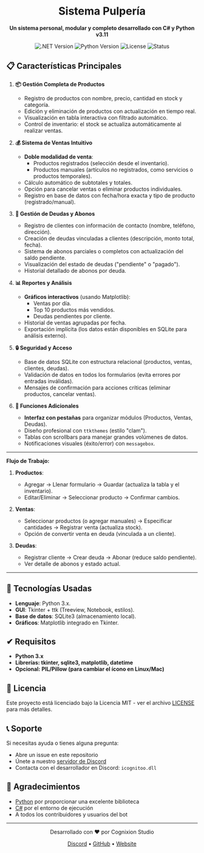 <div align="center">
  <h1>Sistema Pulpería</h1>
  <p>
    <b>Un sistema personal, modular y completo desarrollado con C# y Python v3.11</b>
  </p>
  <p>
    <img src="https://img.shields.io/badge/.NET-8.0-blueviolet?logo=.net&logoColor=white" alt=".NET Version">
    <img src="https://img.shields.io/badge/Python-3.11-blue?logo=python&logoColor=white" alt="Python Version">
    <img src="https://img.shields.io/badge/license-MIT-green.svg" alt="License">
    <img src="https://img.shields.io/badge/status-active-success.svg" alt="Status">
  </p>
</div>

## 📋 Características Principales

1. **📦 Gestión Completa de Productos**  
   - Registro de productos con nombre, precio, cantidad en stock y categoría.  
   - Edición y eliminación de productos con actualización en tiempo real.  
   - Visualización en tabla interactiva con filtrado automático.  
   - Control de inventario: el stock se actualiza automáticamente al realizar ventas.

2. **💰 Sistema de Ventas Intuitivo**  
   - **Doble modalidad de venta**:  
     - Productos registrados (selección desde el inventario).  
     - Productos manuales (artículos no registrados, como servicios o productos temporales).  
   - Cálculo automático de subtotales y totales.  
   - Opción para cancelar ventas o eliminar productos individuales.  
   - Registro en base de datos con fecha/hora exacta y tipo de producto (registrado/manual).

3. **📝 Gestión de Deudas y Abonos**  
   - Registro de clientes con información de contacto (nombre, teléfono, dirección).  
   - Creación de deudas vinculadas a clientes (descripción, monto total, fecha).  
   - Sistema de abonos parciales o completos con actualización del saldo pendiente.  
   - Visualización del estado de deudas ("pendiente" o "pagado").  
   - Historial detallado de abonos por deuda.

4. **📊 Reportes y Análisis**  
   - **Gráficos interactivos** (usando Matplotlib):  
     - Ventas por día.  
     - Top 10 productos más vendidos.  
     - Deudas pendientes por cliente.  
   - Historial de ventas agrupadas por fecha.  
   - Exportación implícita (los datos están disponibles en SQLite para análisis externo).

5. **🔒 Seguridad y Acceso**  
   - Base de datos SQLite con estructura relacional (productos, ventas, clientes, deudas).  
   - Validación de datos en todos los formularios (evita errores por entradas inválidas).  
   - Mensajes de confirmación para acciones críticas (eliminar productos, cancelar ventas).

6. **🔄 Funciones Adicionales**  
   - **Interfaz con pestañas** para organizar módulos (Productos, Ventas, Deudas).  
   - Diseño profesional con `ttkthemes` (estilo "clam").  
   - Tablas con scrollbars para manejar grandes volúmenes de datos.  
   - Notificaciones visuales (éxito/error) con `messagebox`.

---

**Flujo de Trabajo:**

1. **Productos**:  
   - Agregar → Llenar formulario → Guardar (actualiza la tabla y el inventario).  
   - Editar/Eliminar → Seleccionar producto → Confirmar cambios.  

2. **Ventas**:  
   - Seleccionar productos (o agregar manuales) → Especificar cantidades → Registrar venta (actualiza stock).  
   - Opción de convertir venta en deuda (vinculada a un cliente).  

3. **Deudas**:  
   - Registrar cliente → Crear deuda → Abonar (reduce saldo pendiente).  
   - Ver detalle de abonos y estado actual.  

---

## 🐲 Tecnologías Usadas

- **Lenguaje**: Python 3.x.  
- **GUI**: Tkinter + ttk (Treeview, Notebook, estilos).  
- **Base de datos**: SQLite3 (almacenamiento local).  
- **Gráficos**: Matplotlib integrado en Tkinter.  


## ✔ Requisitos
- **Python 3.x**
- **Librerías: tkinter, sqlite3, matplotlib, datetime**
- **Opcional: PIL/Pillow (para cambiar el ícono en Linux/Mac)**

## 📄 Licencia

Este proyecto está licenciado bajo la Licencia MIT - ver el archivo [LICENSE](LICENSE) para más detalles.

## 📞 Soporte

Si necesitas ayuda o tienes alguna pregunta:

- Abre un issue en este repositorio
- Únete a nuestro [servidor de Discord](https://discord.com/invite/VJxGnpKra7)
- Contacta con el desarrollador en Discord: `icognitoo.dll`

## 🙏 Agradecimientos

- [Python](https://www.python.org/) por proporcionar una excelente biblioteca
- [C#](https://github.com/PacktPublishing/C-sharp-Basics-for-Absolute-Beginners-in-C-Sharp-and-dot-NET) por el entorno de ejecución
- A todos los contribuidores y usuarios del bot

---

<div align="center">
  <p>Desarrollado con ❤️ por Cognixion Studio</p>
  <p>
    <a href="https://discord.com/invite/VJxGnpKra7">Discord</a> •
    <a href="https://github.com/icognitooo">GitHub</a> •
    <a href="https://bloktica.club">Website</a>
  </p>
</div>
